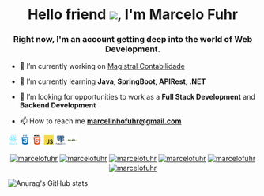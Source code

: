 <h1 align="center">Hello friend <img src="https://raw.githubusercontent.com/kaueMarques/kaueMarques/master/hi.gif" width="30px">, I'm Marcelo Fuhr</h1>
<h3 align="center">Right now, I'm an account getting deep into the world of Web Development.</h3>

- 🔭 I’m currently working on [Magistral Contabilidade](http://www.escmagistral.com.br)

- 🌱 I’m currently learning **Java, SpringBoot, APIRest, .NET**

- 👯 I’m looking for opportunities to work as a **Full Stack Development** and **Backend Development**

- 📫 How to reach me **marcelinhofuhr@gmail.com**



<p align="left">
<img src="https://raw.githubusercontent.com/devicons/devicon/master/icons/react/react-original-wordmark.svg" alt="react" width="20" height="20"/>
<img src="https://raw.githubusercontent.com/devicons/devicon/master/icons/css3/css3-plain-wordmark.svg" alt="css3"  width="20" height="20"/>
<img src="https://raw.githubusercontent.com/devicons/devicon/master/icons/html5/html5-original-wordmark.svg" alt="html5"  width="20" height="20"/>
<img src="https://raw.githubusercontent.com/devicons/devicon/master/icons/javascript/javascript-original.svg" alt="javascript" width="20" height="20"/>
<img src="https://raw.githubusercontent.com/devicons/devicon/master/icons/postgresql/postgresql-original-wordmark.svg" alt="postgresql" width="20" height="20"/>
<img src="https://raw.githubusercontent.com/devicons/devicon/master/icons/nodejs/nodejs-original-wordmark.svg" alt="nodejs" width="20" height="20"/></p><p align="center">


<p align="center">
<a href="https://codepen.io/MarceloFuhr" target="blank"><img align="center" src="https://cdn.jsdelivr.net/npm/simple-icons@3.0.1/icons/codepen.svg" alt="marcelofuhr" height="20" width="20" /></a>
<a href="https://twitter.com/mcfuhr" target="blank"><img align="center" src="https://cdn.jsdelivr.net/npm/simple-icons@3.0.1/icons/twitter.svg" alt="marcelofuhr" height="20" width="20" /></a>
<a href="https://linkedin.com/in/marcelo-fuhr-5388083a" target="blank"><img align="center" src="https://cdn.jsdelivr.net/npm/simple-icons@3.0.1/icons/linkedin.svg" alt="marcelofuhr" height="20" width="20" /></a>
<a href="https://stackoverflow.com/" target="blank"><img align="center" src="https://cdn.jsdelivr.net/npm/simple-icons@3.0.1/icons/stackoverflow.svg" alt="marcelofuhr" height="20" width="20" /></a>
<a href="https://fb.com/marcelo.fuhr.3" target="blank"><img align="center" src="https://cdn.jsdelivr.net/npm/simple-icons@3.0.1/icons/facebook.svg" alt="marcelofuhr" height="20" width="20" /></a>
<a href="https://instagram.com/mcfuhr" target="blank"><img align="center" src="https://cdn.jsdelivr.net/npm/simple-icons@3.0.1/icons/instagram.svg" alt="marcelofuhr" height="20" width="20" /></a>
</p>

<!--
**maykbrito/maykbrito** is a ✨ _special_ ✨ repository because its `README.md` (this file) appears on your GitHub profile.

Here are some ideas to get you started:

- 🔭 I’m currently working on ...
- 🌱 I’m currently learning ...
- 👯 I’m looking to collaborate on ...
- 🤔 I’m looking for help with ...
- 💬 Ask me about ...
- 📫 How to reach me: ...
- 😄 Pronouns: ...
- ⚡ Fun fact: ...
-->

![Anurag's GitHub stats](https://github-readme-stats.vercel.app/api?username=mcfuhr82&theme=onedark&show_icons=true)
